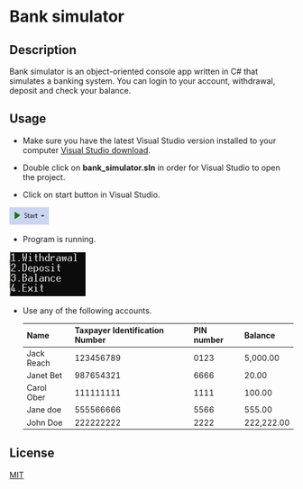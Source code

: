 # Bank simulator

## Description

Bank simulator is an object-oriented console app written in C# that simulates a banking system. You can login to your account, withdrawal, deposit and check your balance.

## Usage
- Make sure you have the latest Visual Studio version installed to your computer [Visual Studio download](https://visualstudio.microsoft.com/downloads/).

- Double click on **bank_simulator.sln** in order for Visual Studio to open the project.

- Click on start button in Visual Studio.

![Start](start.JPG)

- Program is running.

![Main menu](menu.JPG)

- Use any of the following accounts.
  
  | **Name** | **Taxpayer Identification Number** | **PIN number** | **Balance** |
  | ---- | ---- | ---- | ---- |
  | Jack Reach | 123456789 | 0123 | 5,000.00 |
  | Janet Bet | 987654321 | 6666 | 20.00 |
  | Carol Ober | 111111111 | 1111 | 100.00 |
  | Jane doe | 555566666 | 5566 | 555.00 |
  | John Doe | 222222222 | 2222 | 222,222.00 |

## License

[MIT](https://choosealicense.com/licenses/mit/)
